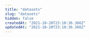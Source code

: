 ```yaml
---
title: "datasets"
slug: "datasets"
hidden: false
createdAt: "2021-10-20T23:10:36.366Z"
updatedAt: "2021-10-20T23:10:36.366Z"
---
```

